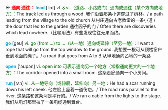 ☀ <font color="red">**通向 通往：**</font>
<font color="sky blue">**lead**</font> [li:d] 
<font color="rgb(227, 108, 9)">vt.＆vi.（道路、小路或门）通向或通往（某个方向或地方）：</font>The track led us through a wood. 我们沿着那条小道穿过了树林。/ a path leading from the village to the old church 从村庄通向古老教堂的一条小道 / the door that led to the garden 通往园子的门 / Often there are discoveries which lead nowhere.（比喻用法）有些发现往往无果而终。

<font color="sky blue">**go**</font> [ɡəʊ] 
<font color="rgb(227, 108, 9)">vi. go (from ...) to ...（从一地）通向或延伸（至另一地）：</font>I want a rope that will go from the top window to the ground. 我想要一根可从顶楼窗户垂到地面的绳子。/ a road that goes from A to B 从甲地通向乙地的一条路

<font color="sky blue">**open**</font> ['əʊpən] 
<font color="rgb(227, 108, 9)">vi. open into 可表示通向另一个地方（常指通向更大的一个地方）：</font>The corridor opened into a small room. 这条走廊通向一个小房间。

<font color="sky blue">**run**</font> [rʌn] 
<font color="rgb(227, 108, 9)">vi. 从一地导向（或伸展，延伸向）另一地：</font>He had a scar running down his left cheek. 他左脸上竖着一道伤疤。/ The road runs parallel to the river. 这条路和这条河是平行的。/ We ran a cable from the lights to the stage. 我们从电灯那里拉了一条电缆通到舞台。
